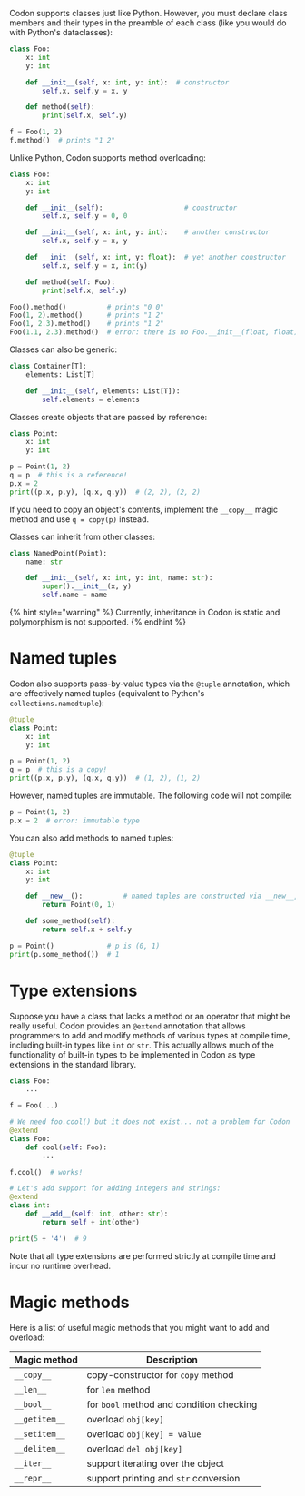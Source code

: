 Codon supports classes just like Python. However, you must declare
class members and their types in the preamble of each class (like
you would do with Python's dataclasses):

``` python
class Foo:
    x: int
    y: int

    def __init__(self, x: int, y: int):  # constructor
        self.x, self.y = x, y

    def method(self):
        print(self.x, self.y)

f = Foo(1, 2)
f.method()  # prints "1 2"
```

Unlike Python, Codon supports method overloading:

``` python
class Foo:
    x: int
    y: int

    def __init__(self):                    # constructor
        self.x, self.y = 0, 0

    def __init__(self, x: int, y: int):    # another constructor
        self.x, self.y = x, y

    def __init__(self, x: int, y: float):  # yet another constructor
        self.x, self.y = x, int(y)

    def method(self: Foo):
        print(self.x, self.y)

Foo().method()          # prints "0 0"
Foo(1, 2).method()      # prints "1 2"
Foo(1, 2.3).method()    # prints "1 2"
Foo(1.1, 2.3).method()  # error: there is no Foo.__init__(float, float)
```

Classes can also be generic:

``` python
class Container[T]:
    elements: List[T]

    def __init__(self, elements: List[T]):
        self.elements = elements
```

Classes create objects that are passed by reference:

``` python
class Point:
    x: int
    y: int

p = Point(1, 2)
q = p  # this is a reference!
p.x = 2
print((p.x, p.y), (q.x, q.y))  # (2, 2), (2, 2)
```

If you need to copy an object's contents, implement the `__copy__`
magic method and use `q = copy(p)` instead.

Classes can inherit from other classes:

```python
class NamedPoint(Point):
    name: str

    def __init__(self, x: int, y: int, name: str):
        super().__init__(x, y)
        self.name = name
```

{% hint style="warning" %}
Currently, inheritance in Codon is static and polymorphism is not supported.
{% endhint %}

# Named tuples

Codon also supports pass-by-value types via the `@tuple` annotation, which are
effectively named tuples (equivalent to Python's `collections.namedtuple`):

``` python
@tuple
class Point:
    x: int
    y: int

p = Point(1, 2)
q = p  # this is a copy!
print((p.x, p.y), (q.x, q.y))  # (1, 2), (1, 2)
```

However, named tuples are immutable. The following code will not compile:

``` python
p = Point(1, 2)
p.x = 2  # error: immutable type
```

You can also add methods to named tuples:

``` python
@tuple
class Point:
    x: int
    y: int

    def __new__():          # named tuples are constructed via __new__, not __init__
        return Point(0, 1)

    def some_method(self):
        return self.x + self.y

p = Point()             # p is (0, 1)
print(p.some_method())  # 1
```

# Type extensions

Suppose you have a class that lacks a method or an operator that might
be really useful. Codon provides an `@extend` annotation that allows
programmers to add and modify methods of various types at compile time,
including built-in types like `int` or `str`. This actually allows much
of the functionality of built-in types to be implemented in Codon as type
extensions in the standard library.

``` python
class Foo:
    ...

f = Foo(...)

# We need foo.cool() but it does not exist... not a problem for Codon
@extend
class Foo:
    def cool(self: Foo):
        ...

f.cool()  # works!

# Let's add support for adding integers and strings:
@extend
class int:
    def __add__(self: int, other: str):
        return self + int(other)

print(5 + '4')  # 9
```

Note that all type extensions are performed strictly at compile time and
incur no runtime overhead.

# Magic methods

Here is a list of useful magic methods that you might want to add and
overload:

  | Magic method  | Description                                                                         |
  |---------------|-------------------------------------------------------------------------------------|
  | `__copy__`    | copy-constructor for `copy` method                                                  |
  | `__len__`     | for `len` method                                                                    |
  | `__bool__`    | for `bool` method and condition checking                                            |
  | `__getitem__` | overload `obj[key]`                                                                 |
  | `__setitem__` | overload `obj[key] = value`                                                         |
  | `__delitem__` | overload `del obj[key]`                                                             |
  | `__iter__`    | support iterating over the object                                                   |
  | `__repr__`    | support printing and `str` conversion                                               |
